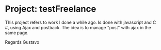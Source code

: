 Project: testFreelance
=============
This project refers to work I done a while ago. 
Is done with javascript and C #, using Ajax and postback. 
The idea is to manage "post" with ajax in the same page.


Regards
      Gustavo
